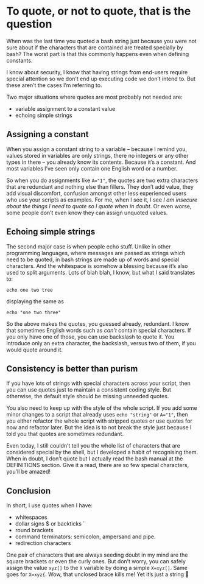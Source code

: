 # To quote, or not to quote, that is the question

When was the last time you quoted a bash string just because you were not sure about if the characters that are contained are treated specially by bash? The worst part is that this commonly happens even when defining constants.

I know about security, I know that having strings from end-users require special attention so we don’t end up executing code we don’t intend to. But these aren’t the cases I’m referring to.

Two major situations where quotes are most probably not needed are:
* variable assignment to a constant value
* echoing simple strings

## Assigning a constant

When you assign a constant string to a variable – because I remind you, values stored in variables are only strings, there no integers or any other types in there – you already know its contents. Because it’s a constant. And most variables I’ve seen only contain one English word or a number.

So when you do assignments like `A="1"`, the quotes are two extra characters that are redundant and nothing else than fillers. They don’t add value, they add visual discomfort, confusion amongst other less experienced users who use your scripts as examples. For me, when I see it, I see _I am insecure about the things I need to quote so I quote when in doubt_. Or even worse, some people don’t even know they can assign unquoted values.

## Echoing simple strings

The second major case is when people echo stuff. Unlike in other programming languages, where messages are passed as strings which need to be quoted, in bash strings are made up of words and special characters. And the whitespace is somehow a blessing because it’s also used to split arguments. Lots of blah blah, I know, but what I said translates to:

```
echo one two tree
```

displaying the same as

```
echo "one two three"
```

So the above makes the quotes, you guessed already, redundant. I know that sometimes English words such as _can't_ contain special characters. If you only have one of those, you can use backslash to quote it. You introduce only an extra character, the backslash, versus two of them, if you would quote around it.

## Consistency is better than purism

If you have lots of strings with special characters across your script, then you can use quotes just to maintain a consistent coding style. But otherwise, the default style should be missing unneeded quotes.

You also need to keep up with the style of the whole script. If you add some minor changes to a script that already uses `echo "string"` or `A="1"`, then you either refactor the whole script with stripped quotes or use quotes for now and refactor later. But the idea is to not break the style just because I told you that quotes are sometimes redundant.

Even today, I still couldn’t tell you the whole list of characters that are considered special by the shell, but I developed a habit of recognising them. When in doubt, I don’t quote but I actually read the bash manual at the DEFINITIONS section. Give it a read, there are so few special characters, you’ll be amazed!

## Conclusion

In short, I use quotes when I have:

* whitespaces
* dollar signs $ or backticks `
* round brackets
* command terminators: semicolon, ampersand and pipe.
* redirection characters

One pair of characters that are always seeding doubt in my mind are the square brackets or even the curly ones. But don’t worry, you can safely assign the value `xyz[]` to the `X` variable by doing a simple `X=xyz[]`. Same goes for `X=xyz{`. Wow, that unclosed brace kills me! Yet it’s just a string 🙂

